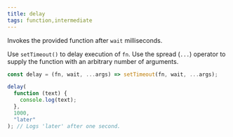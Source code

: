 ```yaml
---
title: delay
tags: function,intermediate
---
```


Invokes the provided function after `wait` milliseconds.

Use `setTimeout()` to delay execution of `fn`.
Use the spread (`...`) operator to supply the function with an arbitrary number of arguments.

```js
const delay = (fn, wait, ...args) => setTimeout(fn, wait, ...args);
```

```js
delay(
  function (text) {
    console.log(text);
  },
  1000,
  "later"
); // Logs 'later' after one second.
```
